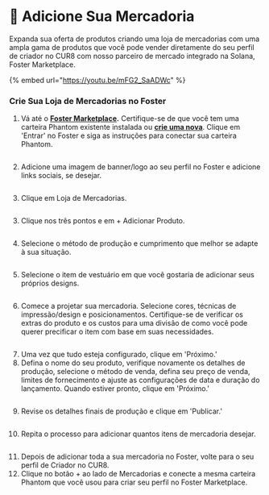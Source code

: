 # 👕 Adicione Sua Mercadoria

Expanda sua oferta de produtos criando uma loja de mercadorias com uma ampla gama de produtos que você pode vender diretamente do seu perfil de criador no CUR8 com nosso parceiro de mercado integrado na Solana, Foster Marketplace. &#x20;

{% embed url="https://youtu.be/mFG2_SaADWc" %}

### Crie Sua Loja de Mercadorias no Foster



1. Vá até o [**Foster Marketplace**](https://fostermarketplace.app)**.** Certifique-se de que você tem uma carteira Phantom existente instalada ou [**crie uma nova**](https://phantom.com/en-GB/download). Clique em 'Entrar' no Foster e siga as instruções para conectar sua carteira Phantom.

<figure><img src="../.gitbook/assets/Screenshot 2025-03-11 at 11.30.35.png" alt=""><figcaption></figcaption></figure>

2. Adicione uma imagem de banner/logo ao seu perfil no Foster e adicione links sociais, se desejar.

<figure><img src="../.gitbook/assets/Screenshot 2025-03-11 at 11.34.56.png" alt=""><figcaption></figcaption></figure>

3. Clique em Loja de Mercadorias.

<figure><img src="../.gitbook/assets/Screenshot 2025-03-11 at 11.36.01 (1).png" alt=""><figcaption></figcaption></figure>

3. Clique nos três pontos e em + Adicionar Produto.

<figure><img src="../.gitbook/assets/Screenshot 2025-03-11 at 11.37.17.png" alt=""><figcaption></figcaption></figure>

4. Selecione o método de produção e cumprimento que melhor se adapte à sua situação.

<figure><img src="../.gitbook/assets/Screenshot 2025-03-11 at 11.43.10.png" alt=""><figcaption></figcaption></figure>

5. Selecione o item de vestuário em que você gostaria de adicionar seus próprios designs.

<figure><img src="../.gitbook/assets/Screenshot 2025-03-11 at 11.45.47.png" alt=""><figcaption></figcaption></figure>

6. Comece a projetar sua mercadoria. Selecione cores, técnicas de impressão/design e posicionamentos. Certifique-se de verificar os extras do produto e os custos para uma divisão de como você pode querer precificar o item com base em suas necessidades.

<figure><img src="../.gitbook/assets/Screenshot 2025-03-11 at 11.48.12.png" alt=""><figcaption></figcaption></figure>

7. Uma vez que tudo esteja configurado, clique em 'Próximo.'
8. Defina o nome do seu produto, verifique novamente os detalhes de produção, selecione o método de venda, defina seu preço de venda, limites de fornecimento e ajuste as configurações de data e duração do lançamento. Quando estiver pronto, clique em 'Próximo.'

<figure><img src="../.gitbook/assets/Screenshot 2025-03-11 at 11.57.43.png" alt=""><figcaption></figcaption></figure>

9. Revise os detalhes finais de produção e clique em 'Publicar.'

<figure><img src="../.gitbook/assets/Screenshot 2025-03-11 at 11.59.49.png" alt=""><figcaption></figcaption></figure>

10. Repita o processo para adicionar quantos itens de mercadoria desejar.

<figure><img src="../.gitbook/assets/Screenshot 2025-03-11 at 12.01.41.png" alt=""><figcaption></figcaption></figure>

11. Depois de adicionar toda a sua mercadoria no Foster, volte para o seu perfil de Criador no CUR8.
12. Clique no botão + ao lado de Mercadorias e conecte a mesma carteira Phantom que você usou para criar seu perfil no Foster Marketplace.

<figure><img src="../.gitbook/assets/Screenshot 2025-03-23 at 11.24.22.png" alt=""><figcaption></figcaption></figure>